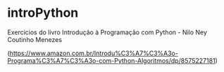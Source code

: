 # introPython

Exercicios do livro Introdução à Programação com Python -  Nilo Ney Coutinho Menezes 

(https://www.amazon.com.br/Introdu%C3%A7%C3%A3o-Programa%C3%A7%C3%A3o-com-Python-Algoritmos/dp/8575227181)
